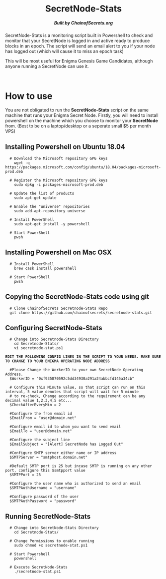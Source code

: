 <h1 align="center">
  SecretNode-Stats
</h1>
<h5 align="center">
  Built by ChainofSecrets.org
</h1>
SecretNode-Stats is a monitoring script built in Powershell to check and monitor that your SecretNode is logged in and active ready to produce blocks in an epoch. 
The script will send an email alert to you if your node has logged out (which will cause it to miss an epoch task) 

This will be most useful for Enigma Genesis Game Candidates, although anyone running a SecretNode can use it.

<br/>

# How to use
You are not obligated to run the **SecretNode-Stats** script on the same machine that runs your Enigma Secret Node.
Firstly, you will need to install powershell on the machine which you choose to monitor your **SecretNode** from. (Best to be on a laptop/desktop or a seperate small $5 per month VPS)

   ## Installing Powershell on Ubuntu 18.04
      # Download the Microsoft repository GPG keys
        wget -q https://packages.microsoft.com/config/ubuntu/18.04/packages-microsoft-prod.deb

      # Register the Microsoft repository GPG keys
        sudo dpkg -i packages-microsoft-prod.deb

      # Update the list of products
        sudo apt-get update

      # Enable the "universe" repositories
        sudo add-apt-repository universe

      # Install PowerShell
        sudo apt-get install -y powershell

      # Start PowerShell
        pwsh
   
   ## Installing Powershell on Mac OSX
      
      # Install PowerShell
        brew cask install powershell
      
      # Start PowerShell
        pwsh
      
   
  
## Copying the SecretNode-Stats code using git
      # Clone ChainofSecrets Secretnode-Stats Repo
      git clone https://github.com/chainofsecrets/secretnode-stats.git
      
## Configuring SecretNode-Stats
     
      # Change into Secretnode-Stats Directory
        cd Secretnode-Stats/
        vi secretnode-stat.ps1
        
   **`EDIT THE FOLLOWING CONFIG LINES IN THE SCRIPT TO YOUR NEEDS. MAKE SURE TO CHANGE TO YOUR ENIGMA OPERATING NODE ADDRESS`**

      #Please Change the WorkerID to your own SecretNode Operating Address.
      $WorkerID = "0xf935870592c5dd34930a291a24abbcfd145a34cb"
      
      # Configure this Minute value, so that script can run on this interval, 5 value denotes that script will wait for 5 minute 
      # to re-check, Change according to the requirement can be any decimal value 1,2,3,4,5 etc...
      $CheckAfterEveryMin = 2

      #Configure the from email id
      $EmailFrom = "user@domain.net"

      #Configure email id to whom you want to send email
      $EmailTo = "user@domain.net"

      #Configure the subject line
      $EmailSubject = "[Alert] SecretNode has Logged Out"

      #Configure SMTP server either name or IP address 
      $SMTPServer = "smtphost.domain.net"

      #Default SMTP port is 25 but incase SMTP is running on any other port, configure this $smtpport value
      $SMTPPort = 25

      #Configure the user name who is authorized to send an email
      $SMTPAuthUsername = "username"

      #Configure password of the user
      $SMTPAuthPassword = "password"

   ## Running SecretNode-Stats
      # Change into SecretNode-Stats Directory
        cd Secretnode-Stats/
        
      # Change Permissions to enable running
        sudo chmod +x secretnode-stat.ps1
        
      # Start Powershell
        powershell
        
      # Execute SecretNode-Stats
        ./secretnode-stat.ps1

